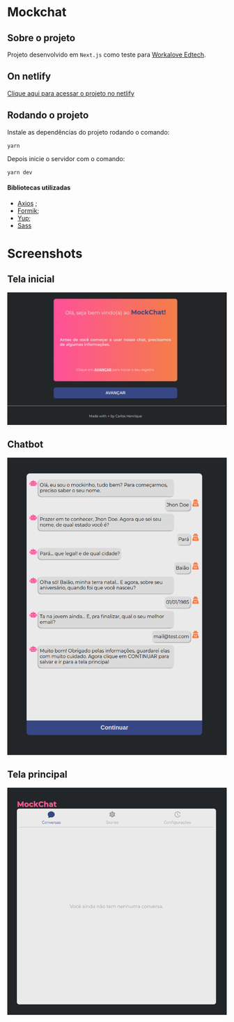 # Mockchat

## Sobre o projeto
Projeto desenvolvido em ``Next.js`` como teste para [Workalove Edtech](https://workalove.com/).

## On netlify
[Clique aqui para acessar o projeto no netlify](https://romantic-elion-6824a7.netlify.app/)


## Rodando o projeto
Instale as dependências do projeto rodando o comando:
```
yarn
```
Depois inicie o servidor com o comando:
```
yarn dev
```

#### Bibliotecas utilizadas
- [Axios](https://github.com/axios/axios) ;
- [Formik](https://formik.org/docs/overview);
- [Yup](https://github.com/jquense/yup);
- [Sass](https://sass-lang.com/)


# Screenshots

## Tela inicial
![Screenshot da tela inicial](/screenshots/home.png "Screenshot da tela inicial")
## Chatbot
![Screenshot do chatbot](/screenshots/chat.png "Screenshot do chatbot")
## Tela principal
![Screenshot da tela principal](/screenshots/main.png "Screenshot da tela principal")
